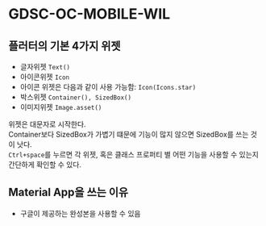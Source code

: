 # GDSC-OC-MOBILE-WIL

## 플러터의 기본 4가지 위젯
 - 글자위젯 `Text()`
 - 아이콘위젯 `Icon`
  - 아이콘 위젯은 다음과 같이 사용 가능함: `Icon(Icons.star)` 
 - 박스위젯 `Container(), SizedBox()`
 - 이미지위젯 `Image.asset()`

위젯은 대문자로 시작한다.<br>
Container보다 SizedBox가 가볍기 떄문에 기능이 많지 않으면 SizedBox를 쓰는 것이 낫다.<br>
`Ctrl+space`를 누르면 각 위젯, 혹은 클래스 프로퍼티 별 어떤 기능을 사용할 수 있는지 간단하게 확인할 수 있다.
 
 ## Material App을 쓰는 이유
  - 구글이 제공하는 완성본을 사용할 수 있음
